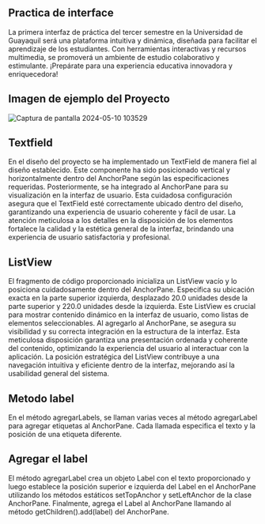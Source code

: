 ## Practica de interface

La primera interfaz de práctica del tercer semestre en la Universidad de Guayaquil será una plataforma intuitiva y dinámica, diseñada para facilitar el aprendizaje de los estudiantes. Con herramientas interactivas y recursos multimedia, se promoverá un ambiente de estudio colaborativo y estimulante. ¡Prepárate para una experiencia educativa innovadora y enriquecedora!

## Imagen de ejemplo del Proyecto
![Captura de pantalla 2024-05-10 103529](https://github.com/Ivanmurillojr30/DEBER-_INTERFAZ/assets/168851753/3de694be-3c0d-43bd-8267-e4ab2188b53a)

## Textfield
En el diseño del proyecto se ha implementado un TextField de manera fiel al diseño establecido. Este componente ha sido posicionado vertical y horizontalmente dentro del AnchorPane según las especificaciones requeridas. Posteriormente, se ha integrado al AnchorPane para su visualización en la interfaz de usuario. Esta cuidadosa configuración asegura que el TextField esté correctamente ubicado dentro del diseño, garantizando una experiencia de usuario coherente y fácil de usar. La atención meticulosa a los detalles en la disposición de los elementos fortalece la calidad y la estética general de la interfaz, brindando una experiencia de usuario satisfactoria y profesional.

##   ListView
El fragmento de código proporcionado inicializa un ListView vacío y lo posiciona cuidadosamente dentro del AnchorPane. Especifica su ubicación exacta en la parte superior izquierda, desplazado 20.0 unidades desde la parte superior y 220.0 unidades desde la izquierda. Este ListView es crucial para mostrar contenido dinámico en la interfaz de usuario, como listas de elementos seleccionables. Al agregarlo al AnchorPane, se asegura su visibilidad y su correcta integración en la estructura de la interfaz. Esta meticulosa disposición garantiza una presentación ordenada y coherente del contenido, optimizando la experiencia del usuario al interactuar con la aplicación. La posición estratégica del ListView contribuye a una navegación intuitiva y eficiente dentro de la interfaz, mejorando así la usabilidad general del sistema.

## Metodo label
En el método agregarLabels, se llaman varias veces al método agregarLabel para agregar etiquetas al AnchorPane. Cada llamada especifica el texto y la posición de una etiqueta diferente.

## Agregar el label
El método agregarLabel crea un objeto Label con el texto proporcionado y luego establece la posición superior e izquierda del Label en el AnchorPane utilizando los métodos estáticos setTopAnchor y setLeftAnchor de la clase AnchorPane. Finalmente, agrega el Label al AnchorPane llamando al método getChildren().add(label) del AnchorPane.

